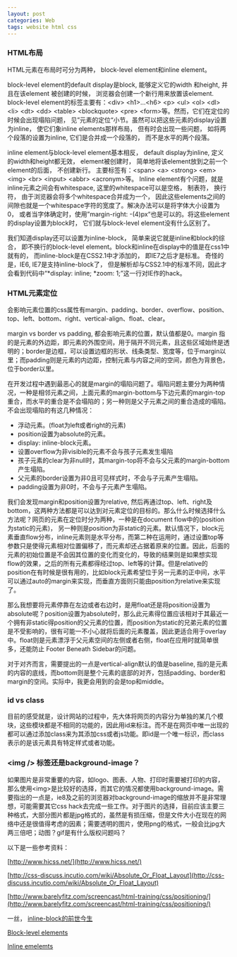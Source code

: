 ```yaml
---
layout: post
categories: Web
tags: website html css
---
```


### HTML布局

HTML元素在布局时可分为两种， block-level element和inline element。

block-level element的default display是block, 能够定义它的width 和height, 并且在该element 被创建的时候， 浏览器会创建一个新行用来放置该element. block-level element的标签主要有：&lt;div> &lt;h1>…&lt;h6> &lt;p> &lt;ul> &lt;ol> &lt;dl> &lt;li> &lt;dt> &lt;dd> &lt;table> &lt;blockquote> &lt;pre> &lt;form>等。然而，它们在定位的时候会出现塌陷问题， 见”元素的定位“小节。虽然可以把这些元素的display设置为inline， 使它们象inline elements那样布局， 但有时会出现一些问题， 如将两个段落的设置为inline, 它们是合并成一个段落的， 而不是水平的两个段落。

inline element与block-level element基本相反， default display为inline, 定义的width和height都无效， element被创建时， 简单地将该element放到之前一个element的后面， 不创建新行。 主要标签有：&lt;span> &lt;a> &lt;strong> &lt;em> &lt;img> &lt;br> &lt;input> &lt;abbr> &lt;acronym>等。 Inline element有个问题，就是inline元素之间会有whitespace, 这里的whitespace可以是空格， 制表符， 换行符， 由于浏览器会将多个whitespace合并成为一个， 因此这些elements之间的间隙也就是一个whitespace字符的宽度了。解决办法可以是将字体大小设置为0， 或者当字体确定时，使用”margin-right: -(4)px“也是可以的。将这些element的display设置为block时， 它们就与block-level element没有什么区别了。

我们知道display还可以设置为inline-block， 简单来说它就是inline和block的综合， 即不换行的block-level element。block和inline在display中的值是在css1中就有的， 而inline-block是在CSS2.1中才添加的， 即IE7之后才是标准。 奇怪的是，IE6, IE7是支持inline-block了， 但是解析却与CSS2.1中的标准不同，因此才会看到代码中“*display: inline; *zoom: 1;”这一行对IE作的hack。

### HTML元素定位

会影响元素位置的css属性有margin、padding、border、overflow、position、top、left、bottom、right、vertical-align、float、clear。

margin vs border vs padding, 都会影响元素的位置，默认值都是0。margin 指的是元素的外边距，即元素的外围空间，用于隔开不同元素，且这些区域始终是透明的；border是边框，可以设置边框的形状、线条类型、宽度等，位于margin以里；而padding则是元素的内边距，控制元素与内容之间的空间，颜色为背景色，位于border以里。

在开发过程中遇到最恶心的就是margin的塌陷问题了。塌陷问题主要分为两种情况，一种是相邻元素之间，上面元素的margin-bottom与下边元素的margin-top重合，而水平的重合是不会塌陷的；另一种则是父子元素之间的重合造成的塌陷。不会出现塌陷的有这几种情况：

* 浮动元素。(float为left或者right的元素)
* position设置为absolute的元素。
* display: inline-block元素。
* 设置overflow为非visible的元素不会与孩子元素发生塌陷
* 孩子元素的clear为非null时，其margin-top将不会与父元素的margin-bottom产生塌陷。
* 父元素的border设置为非0且可见样式时，不会与子元素产生塌陷。
* padding设置为非0时，不会与子元素产生塌陷。

我们会发现margin和position设置为relative, 然后再通过top、left、right及bottom，这两种方法都是可以达到对元素定位的目标的。那么什么时候选择什么方法呢？网页的元素在定位时分为两种，一种是在document flow中的(position为static的元素)， 另一种则是position为非static的元素。默认情况下，block元素垂直flow分布，inline元素则是水平分布，而第二种在运用时，通过设置top等参数只是使得元素相对位置偏移了，而元素却还占据着原来的位置。因此，后面的元素的初始位置是不会因其位置的变化而变化的，导致的结果则是如果想实现flow的效果，之后的所有元素都得经过top、left等的计算。但是relative的position在有时候是很有用的，比如block元素希望位于另一元素的正中间，水平可以通过auto的margin来实现，而垂直方面则只能由position为relative来实现了。

那么我想要将元素停靠在左边或者右边时，是用float还是将position设置为absolute呢？position设置为absolute时，那么此元素得位置应该相对于其最近一个拥有非static得position的父元素的位置，而position为static的兄弟元素的位置是不受影响的，很有可能一不小心就将后面的元素覆盖，因此更适合用于overlay中。float则是元素漂浮于父元素空间的左侧或者右侧，float在应用时就简单很多，还能防止 Footer Beneath Sidebar的问题。

对于对齐而言，需要提出的一点是vertical-align默认的值是baseline, 指的是元素的内容的底线，而bottom则是整个元素的底部的对齐，包括padding、border和margin的空间。实际中，我更会用到的会是top和middle。

### id vs class

目前的感受就是，设计网站的过程中，先大体将网页的内容分为单独的某几个模块，这些模块都是不相同的功能的，因此用id来标注。而不是在网页中唯一出现的都可以通过添加class来为其添加css或者js功能。即id是一个唯一标识，而class表示的是该元素具有特定样式或者功能。

### &lt;img /> 标签还是background-image？

如果图片是非常重要的内容，如logo、图表、人物、打印时需要被打印的内容，那么使用&lt;img>是比较好的选择，而其它的情况都使用background-image。需要指出的一点是，ie8及之前的浏览器对background-image的缩放并不是非常理想，可能需要其它css hack去完成一些工作。对于图片的选择，目前应该主要三种格式，大部分图片都是jpg格式的，虽然是有损压缩，但是文件大小在现在的网络中还是很值得考虑的因素；需要透明的图片，使用png的格式，一般会比jpg大两三倍吧；动图？gif是有什么版权问题吗？


以下是一些参考资料：

[http://www.hicss.net/](http://www.hicss.net/)

[http://css-discuss.incutio.com/wiki/Absolute_Or_Float_Layout](http://css-discuss.incutio.com/wiki/Absolute_Or_Float_Layout)

[http://www.barelyfitz.com/screencast/html-training/css/positioning/](http://www.barelyfitz.com/screencast/html-training/css/positioning/)

一丝， [inline-block的前世今生](http://ued.taobao.com/blog/2012/08/inline-block/)

[Block-level elements](https://developer.mozilla.org/en-US/docs/Web/HTML/Block-level_elements)

[Inline emelemts](https://developer.mozilla.org/en-US/docs/Web/HTML/Inline_elemente)
